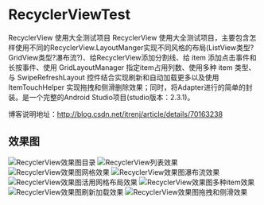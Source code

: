 # RecyclerViewTest
RecyclerView 使用大全测试项目
RecyclerView 使用大全测试项目，主要包含怎样使用不同的RecyclerView.LayoutManger实现不同风格的布局(ListView类型?GridView类型?瀑布流?)、给RecyclerView添加分割线、给 item 添加点击事件和长按事件、使用 GridLayoutManager 指定item占用列数、使用多种 item 类型、与 SwipeRefreshLayout 控件结合实现刷新和自动加载更多以及使用 ItemTouchHelper 实现拖拽和侧滑删除效果；同时，将Adapter进行的简单的封装。是一个完整的Android Studio项目(studio版本：2.3.1)。 

博客说明地址：<http://blog.csdn.net/itrenj/article/details/70163238>
## 效果图
![RecyclerView效果图目录](http://img.blog.csdn.net/20170413232341009?watermark/2/text/aHR0cDovL2Jsb2cuY3Nkbi5uZXQvSVRSZW5q/font/5a6L5L2T/fontsize/400/fill/I0JBQkFCMA==/dissolve/70/gravity/Center)
![RecyclerView列表效果](http://img.blog.csdn.net/20170413232616685?watermark/2/text/aHR0cDovL2Jsb2cuY3Nkbi5uZXQvSVRSZW5q/font/5a6L5L2T/fontsize/400/fill/I0JBQkFCMA==/dissolve/70/gravity/Center)
![RecyclerView效果图网格效果](http://img.blog.csdn.net/20170413232651889?watermark/2/text/aHR0cDovL2Jsb2cuY3Nkbi5uZXQvSVRSZW5q/font/5a6L5L2T/fontsize/400/fill/I0JBQkFCMA==/dissolve/70/gravity/Center)
![RecyclerView效果图瀑布流效果](http://img.blog.csdn.net/20170413232731452?watermark/2/text/aHR0cDovL2Jsb2cuY3Nkbi5uZXQvSVRSZW5q/font/5a6L5L2T/fontsize/400/fill/I0JBQkFCMA==/dissolve/70/gravity/Center)
![RecyclerView效果图活用网格布局效果](http://img.blog.csdn.net/20170413232755828?watermark/2/text/aHR0cDovL2Jsb2cuY3Nkbi5uZXQvSVRSZW5q/font/5a6L5L2T/fontsize/400/fill/I0JBQkFCMA==/dissolve/70/gravity/Center)
![RecyclerView效果图多种item效果](http://img.blog.csdn.net/20170413232818953?watermark/2/text/aHR0cDovL2Jsb2cuY3Nkbi5uZXQvSVRSZW5q/font/5a6L5L2T/fontsize/400/fill/I0JBQkFCMA==/dissolve/70/gravity/Center)
![RecyclerView效果图刷新加载效果](http://img.blog.csdn.net/20170413232859735?watermark/2/text/aHR0cDovL2Jsb2cuY3Nkbi5uZXQvSVRSZW5q/font/5a6L5L2T/fontsize/400/fill/I0JBQkFCMA==/dissolve/70/gravity/Center)
![RecyclerView效果图拖拽和侧滑效果](http://img.blog.csdn.net/20170413232919533?watermark/2/text/aHR0cDovL2Jsb2cuY3Nkbi5uZXQvSVRSZW5q/font/5a6L5L2T/fontsize/400/fill/I0JBQkFCMA==/dissolve/70/gravity/Center)
